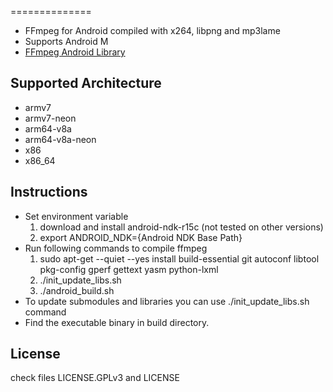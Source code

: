 ==============

* FFmpeg for Android compiled with x264, libpng and mp3lame
* Supports Android M
* [FFmpeg Android Library](https://github.com/hiteshsondhi88/ffmpeg-android-java)

Supported Architecture
----
* armv7
* armv7-neon
* arm64-v8a
* arm64-v8a-neon
* x86
* x86_64

Instructions
----
* Set environment variable
  1. download and install android-ndk-r15c (not tested on other versions)
  2. export ANDROID_NDK={Android NDK Base Path}
* Run following commands to compile ffmpeg
  1. sudo apt-get --quiet --yes install build-essential git autoconf libtool pkg-config gperf gettext yasm python-lxml
  2. ./init_update_libs.sh
  3. ./android_build.sh
* To update submodules and libraries you can use ./init_update_libs.sh command
* Find the executable binary in build directory.

License
----
  check files LICENSE.GPLv3 and LICENSE


